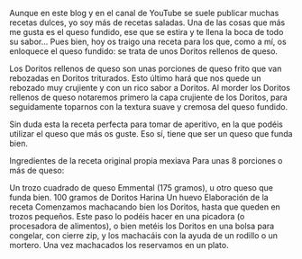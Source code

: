 Aunque en este blog y en el canal de YouTube se suele publicar muchas recetas dulces, yo soy más de recetas saladas. Una de las cosas que más me gusta es el queso fundido, ese que se estira y te llena la boca de todo su sabor… Pues bien, hoy os traigo una receta para los que, como a mí, os enloquece el queso fundido: se trata de unos Doritos rellenos de queso.

Los Doritos rellenos de queso son unas porciones de queso frito que van rebozadas en Doritos triturados. Esto último hará que nos quede un rebozado muy crujiente y con un rico sabor a Doritos. Al morder los Doritos rellenos de queso notaremos primero la capa crujiente de los Doritos, para seguidamente toparnos con la textura suave y cremosa del queso fundido.

Sin duda esta la receta perfecta para tomar de aperitivo, en la que podéis utilizar el queso que más os guste. Eso sí, tiene que ser un queso que funda bien.

Ingredientes de la receta original propia mexiava
Para unas 8 porciones o más de queso:

Un trozo cuadrado de queso Emmental (175 gramos), u otro queso que funda bien.
100 gramos de Doritos
Harina
Un huevo
Elaboración de la receta
Comenzamos machacando bien los Doritos, hasta que queden en trozos pequeños. Este paso lo podéis hacer en una picadora (o procesadora de alimentos), o bien metéis los Doritos en una bolsa para congelar, con cierre zip, y los machacáis con la ayuda de un rodillo o un mortero. Una vez machacados los reservamos en un plato.
